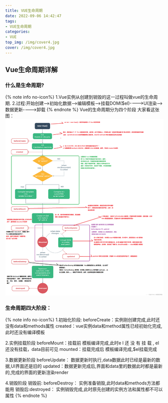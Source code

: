 ```yaml
---
title: VUE生命周期
date: 2022-09-06 14:42:47
tags: 
- VUE生命周期
categories: 
- VUE
top_img: /img/cover4.jpg
cover: /img/cover4.jpg
---
```

## Vue生命周期详解
### 什么是生命周期?
{% note info no-icon%}
1.Vue实例从创建到销毁的这一过程叫做vue的生命周期.
2.过程:开始创建—>初始化数据—>编辑模板—>挂载DOM($el)---->UI渲染—>数据更新---->卸载
{% endnote %}
Vue的生命周期分为四个阶段
大家看这张图：
![vue生命周期图](/img/cycel.png)

### 生命周期四大阶段：
{% note info no-icon%}
1.初始化阶段:
beforeCreate：实例刚创建完成,此时还没有data和methods属性
created：vue实例data和method属性已经初始化完成,此时还没有编译模板

2.实例挂载阶段
beforeMount：挂载前 模板编译完成,此时e l 还 没 有 挂 载 , el还没有挂载，data目前可见
mounted：挂载完成后 模板编译完成,$el挂载完成

3.数据更新阶段
beforeUpdate： 数据更新时执行,data数据此时已经是最新的数据,UI界面还是旧的
updated：数据更新完成后,界面和data里的数据此时都是最新的,完成的界面的更新渲染render

4.销毁阶段
销毁前: beforeDestroy： 实例准备销毁,此时data和methods方法都能用
销毁后:destroyed： 实例销毁完成,此时原先创建的实例方法和属性都不可以属性
{% endnote %}
